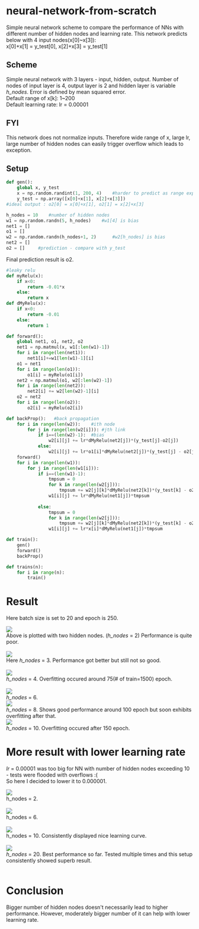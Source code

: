 # neural-network-from-scratch
Simple neural network scheme to compare the performance of NNs with different number of hidden nodes and learning rate.
This network predicts below with 4 input nodes(x[0]~x[3]):
<br>x[0]+x[1] = y_test[0], x[2]+x[3] = y_test[1]

## Scheme
Simple neural network with 3 layers - input, hidden, output.
Number of nodes of input layer is 4, output layer is 2 and hidden layer is variable <i>h_nodes</i>.
Error is defined by mean squared error.
<br>Default range of x[k]: 1~200
<br>Default learning rate: lr = 0.00001

## FYI
This network does not normalize inputs. Therefore wide range of x, large lr, large number of hidden nodes can easily trigger overflow which leads to exception.

## Setup

```python
def gen():
    global x, y_test
    x = np.random.randint(1, 200, 4)    #harder to predict as range expands
    y_test = np.array([x[0]+x[1], x[2]+x[3]])
#ideal output : o2[0] = x[0]+x[1], o2[1] = x[2]+x[3]

h_nodes = 10    #number of hidden nodes
w1 = np.random.randn(5, h_nodes)    #w1[4] is bias
net1 = []
o1 = []
w2 = np.random.randn(h_nodes+1, 2)      #w2[h_nodes] is bias
net2 = []
o2 = []     #prediction - compare with y_test
```
Final prediction result is o2.

```python
#leaky relu
def myRelu(x):
    if x<0:
        return -0.01*x
    else:
        return x
def dMyRelu(x):
    if x<0:
        return -0.01
    else:
        return 1

def forward():
    global net1, o1, net2, o2
    net1 = np.matmul(x, w1[:len(w1)-1])
    for i in range(len(net1)):
        net1[i]+=w1[len(w1)-1][i]
    o1 = net1
    for i in range(len(o1)):
        o1[i] = myRelu(o1[i])
    net2 = np.matmul(o1, w2[:len(w2)-1])
    for i in range(len(net2)):
        net2[i] += w2[len(w2)-1][i]
    o2 = net2
    for i in range(len(o2)):
        o2[i] = myRelu(o2[i])

def backProp():   #back propagation
    for i in range(len(w2)):    #ith node
        for j in range(len(w2[i])): #jth link
            if i==(len(w2)-1):  #bias
                w2[i][j] += lr*dMyRelu(net2[j])*(y_test[j]-o2[j])
            else:
                w2[i][j] += lr*o1[i]*dMyRelu(net2[j])*(y_test[j] - o2[j])
    forward()
    for i in range(len(w1)):
        for j in range(len(w1[i])):
            if i==(len(w1)-1):
                tmpsum = 0
                for k in range(len(w2[j])):
                    tmpsum += w2[j][k]*dMyRelu(net2[k])*(y_test[k] - o2[k])
                w1[i][j] += lr*dMyRelu(net1[j])*tmpsum
                    
            else:
                tmpsum = 0
                for k in range(len(w2[j])):
                    tmpsum += w2[j][k]*dMyRelu(net2[k])*(y_test[k] - o2[k])
                w1[i][j] += lr*x[i]*dMyRelu(net1[j])*tmpsum

def train():
    gen()
    forward()
    backProp()

def trains(n):
    for i in range(n):
        train()
```
# Result
Here batch size is set to 20 and epoch is 250.
<div>
  <img src="https://github.com/ferrarijh/neural-network-from-scratch/blob/master/demo/node2.png">
</div>
Above is plotted with two hidden nodes. (<i>h_nodes</i> = 2) Performance is quite poor.
<br></br>
<div>
    <img src="https://github.com/ferrarijh/neural-network-from-scratch/blob/master/demo/node3.png">
</div>
Here <i>h_nodes</i> = 3. Performance got better but still not so good.
<br></br>
<div>
    <img src="https://github.com/ferrarijh/neural-network-from-scratch/blob/master/demo/node4.png">
</div>
<i>h_nodes</i> = 4. Overfitting occured around 75(# of train=1500) epoch.
<br></br>
<div>
    <img src="https://github.com/ferrarijh/neural-network-from-scratch/blob/master/demo/node6.png">
</div>
<i>h_nodes</i> = 6.
<div>
    <img src="https://github.com/ferrarijh/neural-network-from-scratch/blob/master/demo/node8.png">
</div>
<i>h_nodes</i> = 8. Shows good performance around 100 epoch but soon exhibits overfitting after that.
<div>
    <img src="https://github.com/ferrarijh/neural-network-from-scratch/blob/master/demo/node10.png">
</div>
<i>h_nodes</i> = 10. Overfitting occured after 150 epoch.

# More result with lower learning rate
<i>lr</i> = 0.00001 was too big for NN with number of hidden nodes exceeding 10 - tests were flooded with overflows :(
<br>So here I decided to lower it to 0.000001.</br>
<div>
    <img src="https://github.com/ferrarijh/neural-network-from-scratch/blob/master/demo/node2_lr000001.png">
</div>
h_nodes = 2.
<br></br>
<div>
    <img src="https://github.com/ferrarijh/neural-network-from-scratch/blob/master/demo/node6_lr000001.png">
</div>
h_nodes = 6.
<br></br>
<div>
    <img src="https://github.com/ferrarijh/neural-network-from-scratch/blob/master/demo/node10_lr000001_3.png">
</div>
h_nodes = 10. Consistently displayed nice learning curve.
<br></br>
<div>
    <img src="https://github.com/ferrarijh/neural-network-from-scratch/blob/master/demo/node20_lr000001.png">
</div>
<i>h_nodes</i> = 20. Best performance so far. Tested multiple times and this setup consistently showed superb result.
<br></br>

# Conclusion
Bigger number of hidden nodes doesn't necessarily lead to higher performance. However, moderately bigger number of it can help with lower learning rate.

